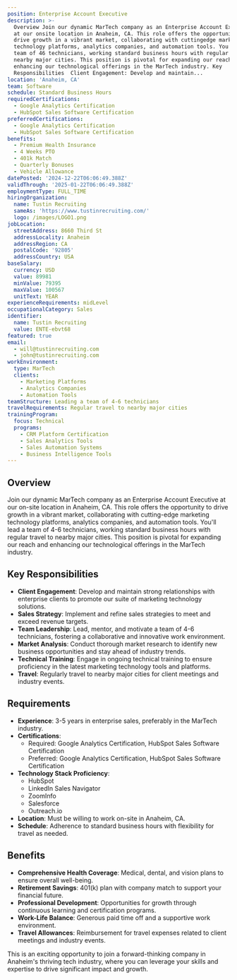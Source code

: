 ```yaml
---
position: Enterprise Account Executive
description: >-
  Overview Join our dynamic MarTech company as an Enterprise Account Executive
  at our onsite location in Anaheim, CA. This role offers the opportunity to
  drive growth in a vibrant market, collaborating with cuttingedge marketing
  technology platforms, analytics companies, and automation tools. You'll lead a
  team of 46 technicians, working standard business hours with regular travel to
  nearby major cities. This position is pivotal for expanding our reach and
  enhancing our technological offerings in the MarTech industry. Key
  Responsibilities  Client Engagement: Develop and maintain...
location: 'Anaheim, CA'
team: Software
schedule: Standard Business Hours
requiredCertifications:
  - Google Analytics Certification
  - HubSpot Sales Software Certification
preferredCertifications:
  - Google Analytics Certification
  - HubSpot Sales Software Certification
benefits:
  - Premium Health Insurance
  - 4 Weeks PTO
  - 401k Match
  - Quarterly Bonuses
  - Vehicle Allowance
datePosted: '2024-12-22T06:06:49.388Z'
validThrough: '2025-01-22T06:06:49.388Z'
employmentType: FULL_TIME
hiringOrganization:
  name: Tustin Recruiting
  sameAs: 'https://www.tustinrecruiting.com/'
  logo: /images/LOGO1.png
jobLocation:
  streetAddress: 8660 Third St
  addressLocality: Anaheim
  addressRegion: CA
  postalCode: '92805'
  addressCountry: USA
baseSalary:
  currency: USD
  value: 89981
  minValue: 79395
  maxValue: 100567
  unitText: YEAR
experienceRequirements: midLevel
occupationalCategory: Sales
identifier:
  name: Tustin Recruiting
  value: ENTE-ebvt68
featured: true
email:
  - will@tustinrecruiting.com
  - john@tustinrecruiting.com
workEnvironment:
  type: MarTech
  clients:
    - Marketing Platforms
    - Analytics Companies
    - Automation Tools
teamStructure: Leading a team of 4-6 technicians
travelRequirements: Regular travel to nearby major cities
trainingProgram:
  focus: Technical
  programs:
    - CRM Platform Certification
    - Sales Analytics Tools
    - Sales Automation Systems
    - Business Intelligence Tools
---
```




## Overview

Join our dynamic MarTech company as an Enterprise Account Executive at our on-site location in Anaheim, CA. This role offers the opportunity to drive growth in a vibrant market, collaborating with cutting-edge marketing technology platforms, analytics companies, and automation tools. You'll lead a team of 4-6 technicians, working standard business hours with regular travel to nearby major cities. This position is pivotal for expanding our reach and enhancing our technological offerings in the MarTech industry.

## Key Responsibilities

- **Client Engagement**: Develop and maintain strong relationships with enterprise clients to promote our suite of marketing technology solutions.
- **Sales Strategy**: Implement and refine sales strategies to meet and exceed revenue targets.
- **Team Leadership**: Lead, mentor, and motivate a team of 4-6 technicians, fostering a collaborative and innovative work environment.
- **Market Analysis**: Conduct thorough market research to identify new business opportunities and stay ahead of industry trends.
- **Technical Training**: Engage in ongoing technical training to ensure proficiency in the latest marketing technology tools and platforms.
- **Travel**: Regularly travel to nearby major cities for client meetings and industry events.

## Requirements

- **Experience**: 3-5 years in enterprise sales, preferably in the MarTech industry.
- **Certifications**:
  - Required: Google Analytics Certification, HubSpot Sales Software Certification
  - Preferred: Google Analytics Certification, HubSpot Sales Software Certification
- **Technology Stack Proficiency**: 
  - HubSpot
  - LinkedIn Sales Navigator
  - ZoomInfo
  - Salesforce
  - Outreach.io
- **Location**: Must be willing to work on-site in Anaheim, CA.
- **Schedule**: Adherence to standard business hours with flexibility for travel as needed.

## Benefits

- **Comprehensive Health Coverage**: Medical, dental, and vision plans to ensure overall well-being.
- **Retirement Savings**: 401(k) plan with company match to support your financial future.
- **Professional Development**: Opportunities for growth through continuous learning and certification programs.
- **Work-Life Balance**: Generous paid time off and a supportive work environment.
- **Travel Allowances**: Reimbursement for travel expenses related to client meetings and industry events.

This is an exciting opportunity to join a forward-thinking company in Anaheim's thriving tech industry, where you can leverage your skills and expertise to drive significant impact and growth.
